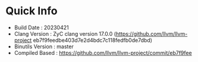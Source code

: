 # Quick Info
* Build Date : 20230421
* Clang Version : ZyC clang version 17.0.0 (https://github.com/llvm/llvm-project eb7f9feedbe403d7e2d4bdc7c118fedfb0de7dbd)
* Binutils Version : master
* Compiled Based : https://github.com/llvm/llvm-project/commit/eb7f9fee

